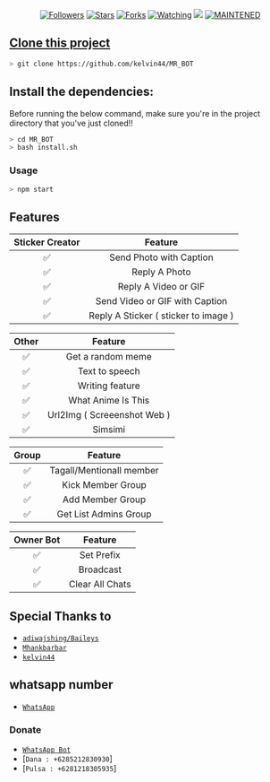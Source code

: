 
<p align="center">
<a href="https://github.com/kelvin44/followers"><img title="Followers" src="https://img.shields.io/github/followers/kelvin44?color=blue&style=flat-square"></a>
<a href="https://github.com/kelvin44/MR_BOT/stargazers/"><img title="Stars" src="https://img.shields.io/github/stars/kelvin44/MR_BOT?color=red&style=flat-square"></a>
<a href="https://github.com/affisjunianto/botwasapv5/network/members"><img title="Forks" src="http://img.shields.io/github/forks/kelvin44/MR_BOT?color=red&style=flat-square"></a>
<a href="https://github.com/kelvin44/MR_BOT/watchers"><img title="Watching" src="https://img.shields.io/github/watchers/kelvin44/MR_BOT?label=Watchers&color=blue&style=flat-square"></a>
<a href="https://hits.seeyoufarm.com"><img src="https://hits.seeyoufarm.com/api/count/incr/badge.svg?url=https%3A%2F%2Fgithub.com%2Faffisjunianto%2Fbotwasapv5&count_bg=%2379C83D&title_bg=%23555555&icon=&icon_color=%23E7E7E7&title=Support&edge_flat=false"/></a>
<a href="#"><img title="MAINTENED" src="https://img.shields.io/badge/MAINTENED-YES-blue.svg"</a>
</p>

## Clone this project

```bash
> git clone https://github.com/kelvin44/MR_BOT
```

## Install the dependencies:
Before running the below command, make sure you're in the project directory that
you've just cloned!!

```bash
> cd MR_BOT
> bash install.sh
```

### Usage
```bash
> npm start
```

## Features

| Sticker Creator |                Feature           |
| :-----------: | :--------------------------------: |
|       ✅       | Send Photo with Caption          |
|       ✅       | Reply A Photo                    |
|       ✅       | Reply A Video or GIF             |
|       ✅       | Send Video or GIF with Caption   |
|       ✅       | Reply A Sticker ( sticker to image ) |

| Other  |                     Feature                     |
| :------------: | :---------------------------------------------: |
|       ✅        |   Get a random meme             |
|       ✅        |   Text to speech                |
|       ✅        |   Writing feature 				|
|       ✅        |   What Anime Is This 			|
|       ✅        |   Url2Img ( Screeenshot Web )   |
|       ✅        |   Simsimi		                |

| Group  |                     Feature               |
| :-----------: | :--------------------------------: |
|       ✅        |   Tagall/Mentionall member       |
|       ✅        |   Kick Member Group	             |
|       ✅        |   Add Member Group	             |
|       ✅        |   Get List Admins Group          |

| Owner Bot  |                     Feature           |
| :-----------: | :--------------------------------: |
|       ✅        |   Set Prefix                     |
|       ✅        |   Broadcast                      |
|       ✅        |   Clear All Chats                |

## Special Thanks to
* [`adiwajshing/Baileys`](https://github.com/adiwajshing/Baileys)
* [`Mhankbarbar`](https://github.com/MhankBarBar)
* [`kelvin44`](https://github.com/kelvin44)

## whatsapp number
* [`WhatsApp`](wa.me/6281218305935)
### Donate
* [`WhatsApp Bot`](https://xnxx.com)
* [`Dana : +6285212830930`]
* [`Pulsa : +6281218305935`]
